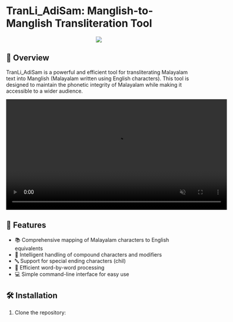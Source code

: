 # TranLi_AdiSam: Manglish-to-Manglish Transliteration Tool

<div align="center">
  <img src="https://https://github.com/adithyanraj03/Manglish-to-Manglish-Transliteration-Tool-TranLi_AdiSam-/1.png" >
</div>

## 🌟 Overview

TranLi_AdiSam is a powerful and efficient tool for transliterating Malayalam text into Manglish (Malayalam written using English characters). This tool is designed to maintain the phonetic integrity of Malayalam while making it accessible to a wider audience.

<div align="center">
  <video src="https://user-images.githubusercontent.com/yourusername/TranLi_AdiSam/raw/main/demo.mp4" autoplay loop muted width="600">
    Your browser does not support the video tag.
  </video>
</div>

## 🚀 Features

- 📚 Comprehensive mapping of Malayalam characters to English equivalents
- 🧠 Intelligent handling of compound characters and modifiers
- 🔤 Support for special ending characters (chil)
- 🔄 Efficient word-by-word processing
- 💻 Simple command-line interface for easy use

## 🛠️ Installation

1. Clone the repository:
